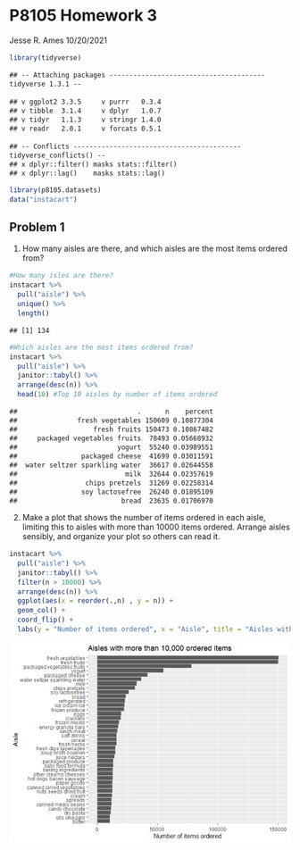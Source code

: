 P8105 Homework 3
================
Jesse R. Ames
10/20/2021

``` r
library(tidyverse)
```

    ## -- Attaching packages --------------------------------------- tidyverse 1.3.1 --

    ## v ggplot2 3.3.5     v purrr   0.3.4
    ## v tibble  3.1.4     v dplyr   1.0.7
    ## v tidyr   1.1.3     v stringr 1.4.0
    ## v readr   2.0.1     v forcats 0.5.1

    ## -- Conflicts ------------------------------------------ tidyverse_conflicts() --
    ## x dplyr::filter() masks stats::filter()
    ## x dplyr::lag()    masks stats::lag()

``` r
library(p8105.datasets)
data("instacart")
```

## Problem 1

1.  How many aisles are there, and which aisles are the most items
    ordered from?

``` r
#How many isles are there?
instacart %>%
  pull("aisle") %>%
  unique() %>%
  length()
```

    ## [1] 134

``` r
#Which aisles are the most items ordered from?
instacart %>%
  pull("aisle") %>%
  janitor::tabyl() %>%
  arrange(desc(n)) %>%
  head(10) #Top 10 aisles by number of items ordered
```

    ##                              .      n    percent
    ##               fresh vegetables 150609 0.10877304
    ##                   fresh fruits 150473 0.10867482
    ##     packaged vegetables fruits  78493 0.05668932
    ##                         yogurt  55240 0.03989551
    ##                packaged cheese  41699 0.03011591
    ##  water seltzer sparkling water  36617 0.02644558
    ##                           milk  32644 0.02357619
    ##                 chips pretzels  31269 0.02258314
    ##                soy lactosefree  26240 0.01895109
    ##                          bread  23635 0.01706970

2.  Make a plot that shows the number of items ordered in each aisle,
    limiting this to aisles with more than 10000 items ordered. Arrange
    aisles sensibly, and organize your plot so others can read it.

``` r
instacart %>%
  pull("aisle") %>%
  janitor::tabyl() %>%
  filter(n > 10000) %>%
  arrange(desc(n)) %>%
  ggplot(aes(x = reorder(.,n) , y = n)) +
  geom_col() +
  coord_flip() +
  labs(y = "Number of items ordered", x = "Aisle", title = "Aisles with more than 10,000 ordered items")
```

![](p8105_hw3_jra2186_files/figure-gfm/1b-1.png)<!-- -->
